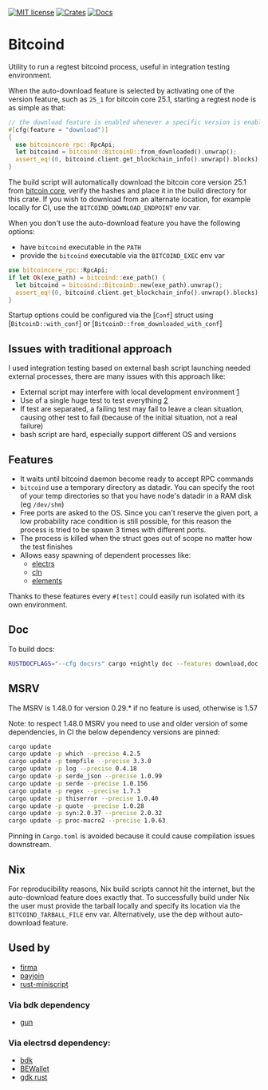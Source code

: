 [![MIT license](https://img.shields.io/github/license/RCasatta/bitcoind)](https://github.com/RCasatta/bitcoind/blob/master/LICENSE)
[![Crates](https://img.shields.io/crates/v/bitcoind.svg)](https://crates.io/crates/bitcoind)
[![Docs](https://img.shields.io/badge/docs.rs-bitcoind-green)](https://docs.rs/bitcoind)

# Bitcoind

Utility to run a regtest bitcoind process, useful in integration testing environment.

When the auto-download feature is selected by activating one of the version feature, such as `25_1`
for bitcoin core 25.1, starting a regtest node is as simple as that:

```rust
// the download feature is enabled whenever a specific version is enabled, for example `25_1` or `24_0_1`
#[cfg(feature = "download")]
{
  use bitcoincore_rpc::RpcApi;
  let bitcoind = bitcoind::BitcoinD::from_downloaded().unwrap();
  assert_eq!(0, bitcoind.client.get_blockchain_info().unwrap().blocks);
}
```

The build script will automatically download the bitcoin core version 25.1 from [bitcoin core](https://bitcoincore.org),
verify the hashes and place it in the build directory for this crate. If you wish to download from an 
alternate location, for example locally for CI, use the `BITCOIND_DOWNLOAD_ENDPOINT` env var.

When you don't use the auto-download feature you have the following options:

* have `bitcoind` executable in the `PATH`
* provide the `bitcoind` executable via the `BITCOIND_EXEC` env var

```rust
use bitcoincore_rpc::RpcApi;
if let Ok(exe_path) = bitcoind::exe_path() {
  let bitcoind = bitcoind::BitcoinD::new(exe_path).unwrap();
  assert_eq!(0, bitcoind.client.get_blockchain_info().unwrap().blocks);
}
```

Startup options could be configured via the [`Conf`] struct using [`BitcoinD::with_conf`] or 
[`BitcoinD::from_downloaded_with_conf`]

## Issues with traditional approach

I used integration testing based on external bash script launching needed external processes, there 
are many issues with this approach like:

* External script may interfere with local development environment [1](https://github.com/rust-bitcoin/rust-bitcoincore-rpc/blob/200fc8247c1896709a673b82a89ca0da5e7aa2ce/integration_test/run.sh#L9)
* Use of a single huge test to test everything [2](https://github.com/rust-bitcoin/rust-bitcoincore-rpc/blob/200fc8247c1896709a673b82a89ca0da5e7aa2ce/integration_test/src/main.rs#L122-L203)
* If test are separated, a failing test may fail to leave a clean situation, causing other test to 
fail (because of the initial situation, not a real failure)
* bash script are hard, especially support different OS and versions

## Features

  * It waits until bitcoind daemon become ready to accept RPC commands
  * `bitcoind` use a temporary directory as datadir. You can specify the root of your temp directories 
  so that you have node's datadir in a RAM disk (eg `/dev/shm`)
  * Free ports are asked to the OS. Since you can't reserve the given port, a low probability race 
  condition is still possible, for this reason the process is tried to be spawn 3 times with different
  ports.
  * The process is killed when the struct goes out of scope no matter how the test finishes
  * Allows easy spawning of dependent processes like:
    - [electrs](https://github.com/RCasatta/electrsd)
    - [cln](https://github.com/RCasatta/lightningd)
    - [elements](https://github.com/RCasatta/elementsd)

Thanks to these features every `#[test]` could easily run isolated with its own environment.

## Doc

To build docs:

```sh
RUSTDOCFLAGS="--cfg docsrs" cargo +nightly doc --features download,doc --open
```

## MSRV

The MSRV is 1.48.0 for version 0.29.* if no feature is used, otherwise is 1.57

Note: to respect 1.48.0 MSRV you need to use and older version of some dependencies, in CI the below
dependency versions are pinned:

```sh
cargo update
cargo update -p which --precise 4.2.5
cargo update -p tempfile --precise 3.3.0
cargo update -p log --precise 0.4.18
cargo update -p serde_json --precise 1.0.99
cargo update -p serde --precise 1.0.156
cargo update -p regex --precise 1.7.3
cargo update -p thiserror --precise 1.0.40
cargo update -p quote --precise 1.0.28
cargo update -p syn:2.0.37 --precise 2.0.32
cargo update -p proc-macro2 --precise 1.0.63
```

Pinning in `Cargo.toml` is avoided because it could cause
compilation issues downstream.

## Nix

For reproducibility reasons, Nix build scripts cannot hit the internet, but the
auto-download feature does exactly that. To successfully build under Nix the
user must provide the tarball locally and specify its location via the
`BITCOIND_TARBALL_FILE` env var.
Alternatively, use the dep without auto-download feature.

## Used by

* [firma](https://github.com/RCasatta/firma/)
* [payjoin](https://github.com/Kixunil/payjoin)
* [rust-miniscript](https://github.com/rust-bitcoin/rust-miniscript/tree/4a3ba11c2fd5063be960741d557f3f7a28041e1f/bitcoind-tests)

### Via bdk dependency

* [gun](https://github.com/LLFourn/gun)

### Via electrsd dependency:

* [bdk](https://github.com/bitcoindevkit/bdk)
* [BEWallet](https://github.com/LeoComandini/BEWallet)
* [gdk rust](https://github.com/Blockstream/gdk/blob/master/subprojects/gdk_rust/)
